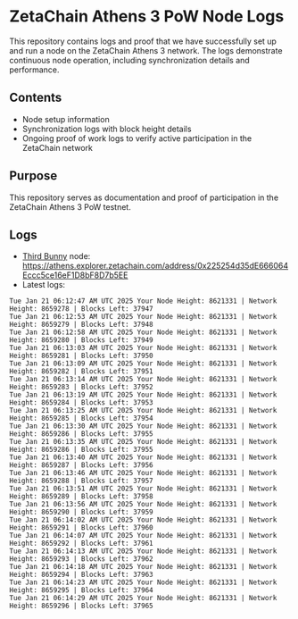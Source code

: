 # ZetaChain Athens 3 PoW Node Logs
This repository contains logs and proof that we have successfully set up and run a node on the ZetaChain Athens 3 network. The logs demonstrate continuous node operation, including synchronization details and performance.

## Contents
- Node setup information
- Synchronization logs with block height details
- Ongoing proof of work logs to verify active participation in the ZetaChain network

## Purpose
This repository serves as documentation and proof of participation in the ZetaChain Athens 3 PoW testnet.

## Logs

- [Third Bunny](https://thirdbunny.xyz/) node: https://athens.explorer.zetachain.com/address/0x225254d35dE666064Eccc5ce16eF1D8bF8D7b5EE
- Latest logs:
```
Tue Jan 21 06:12:47 AM UTC 2025 Your Node Height: 8621331 | Network Height: 8659278 | Blocks Left: 37947
Tue Jan 21 06:12:53 AM UTC 2025 Your Node Height: 8621331 | Network Height: 8659279 | Blocks Left: 37948
Tue Jan 21 06:12:58 AM UTC 2025 Your Node Height: 8621331 | Network Height: 8659280 | Blocks Left: 37949
Tue Jan 21 06:13:03 AM UTC 2025 Your Node Height: 8621331 | Network Height: 8659281 | Blocks Left: 37950
Tue Jan 21 06:13:09 AM UTC 2025 Your Node Height: 8621331 | Network Height: 8659282 | Blocks Left: 37951
Tue Jan 21 06:13:14 AM UTC 2025 Your Node Height: 8621331 | Network Height: 8659283 | Blocks Left: 37952
Tue Jan 21 06:13:19 AM UTC 2025 Your Node Height: 8621331 | Network Height: 8659284 | Blocks Left: 37953
Tue Jan 21 06:13:25 AM UTC 2025 Your Node Height: 8621331 | Network Height: 8659285 | Blocks Left: 37954
Tue Jan 21 06:13:30 AM UTC 2025 Your Node Height: 8621331 | Network Height: 8659286 | Blocks Left: 37955
Tue Jan 21 06:13:35 AM UTC 2025 Your Node Height: 8621331 | Network Height: 8659286 | Blocks Left: 37955
Tue Jan 21 06:13:40 AM UTC 2025 Your Node Height: 8621331 | Network Height: 8659287 | Blocks Left: 37956
Tue Jan 21 06:13:46 AM UTC 2025 Your Node Height: 8621331 | Network Height: 8659288 | Blocks Left: 37957
Tue Jan 21 06:13:51 AM UTC 2025 Your Node Height: 8621331 | Network Height: 8659289 | Blocks Left: 37958
Tue Jan 21 06:13:56 AM UTC 2025 Your Node Height: 8621331 | Network Height: 8659290 | Blocks Left: 37959
Tue Jan 21 06:14:02 AM UTC 2025 Your Node Height: 8621331 | Network Height: 8659291 | Blocks Left: 37960
Tue Jan 21 06:14:07 AM UTC 2025 Your Node Height: 8621331 | Network Height: 8659292 | Blocks Left: 37961
Tue Jan 21 06:14:13 AM UTC 2025 Your Node Height: 8621331 | Network Height: 8659293 | Blocks Left: 37962
Tue Jan 21 06:14:18 AM UTC 2025 Your Node Height: 8621331 | Network Height: 8659294 | Blocks Left: 37963
Tue Jan 21 06:14:23 AM UTC 2025 Your Node Height: 8621331 | Network Height: 8659295 | Blocks Left: 37964
Tue Jan 21 06:14:29 AM UTC 2025 Your Node Height: 8621331 | Network Height: 8659296 | Blocks Left: 37965
```
